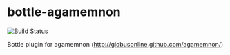 bottle-agamemnon
================

[![Build Status](https://secure.travis-ci.org/turtlebender/bottle-agamemnon.png)](http://travis-ci.org/turtlebender/bottle-agamemnon)

Bottle plugin for agamemnon (http://globusonline.github.com/agamemnon/)
